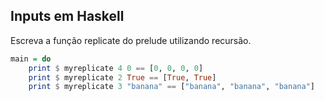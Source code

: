 ## Inputs em Haskell
[](solver.hs)

Escreva a função replicate do prelude utilizando recursão.


```hs
main = do
    print $ myreplicate 4 0 == [0, 0, 0, 0]
    print $ myreplicate 2 True == [True, True]
    print $ myreplicate 3 "banana" == ["banana", "banana", "banana"]
```
